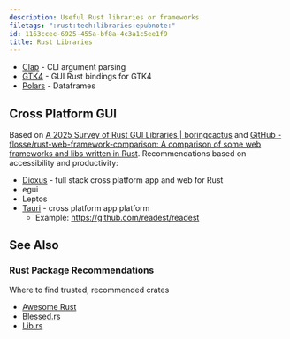 ```yaml
---
description: Useful Rust libraries or frameworks
filetags: ":rust:tech:libraries:epubnote:"
id: 1163ccec-6925-455a-bf8a-4c3a1c5ee1f9
title: Rust Libraries
---
```


- [Clap](https://lib.rs/crates/clap) - CLI argument parsing
- [GTK4](https://lib.rs/crates/gtk4) - GUI Rust bindings for GTK4
- [Polars](https://pola.rs/) - Dataframes

## Cross Platform GUI

Based on [A 2025 Survey of Rust GUI Libraries \|
boringcactus](https://www.boringcactus.com/2025/04/13/2025-survey-of-rust-gui-libraries.html)
and [GitHub - flosse/rust-web-framework-comparison: A comparison of some
web frameworks and libs written in
Rust](https://github.com/flosse/rust-web-framework-comparison).
Recommendations based on accessibility and productivity:

- [Dioxus](https://dioxuslabs.com/) - full stack cross platform app and
  web for Rust
- egui
- Leptos
- [Tauri](https://tauri.app/) - cross platform app platform
  - Example: <https://github.com/readest/readest>

## See Also

### Rust Package Recommendations

Where to find trusted, recommended crates

- [Awesome Rust](https://github.com/rust-unofficial/awesome-rust)
- [Blessed.rs](https://blessed.rs/)
- [Lib.rs](https://lib.rs/)
